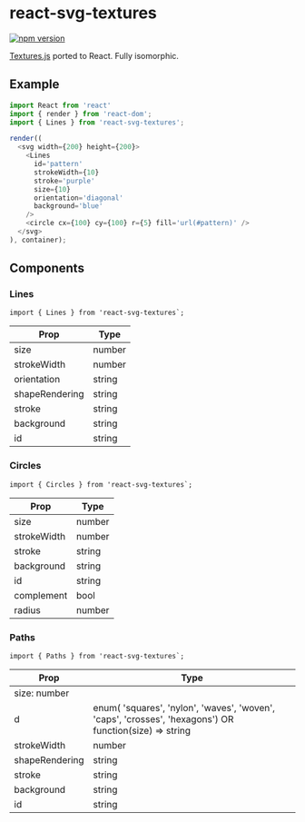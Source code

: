 # react-svg-textures

<!-- [![Travis][build-badge]][build] -->
[![npm version](https://badge.fury.io/js/react-svg-textures.svg)](https://badge.fury.io/js/react-svg-textures)
<!-- [![Coveralls][coveralls-badge]][coveralls] -->

[Textures.js](http://riccardoscalco.github.io/textures/) ported to React. Fully isomorphic.

## Example

```javascript
import React from 'react'
import { render } from 'react-dom';
import { Lines } from 'react-svg-textures';

render((
  <svg width={200} height={200}>
    <Lines
      id='pattern'
      strokeWidth={10}
      stroke='purple'
      size={10}
      orientation='diagonal'
      background='blue'
    />
    <circle cx={100} cy={100} r={5} fill='url(#pattern)' />
  </svg>
), container);
```

## Components

### Lines

```
import { Lines } from 'react-svg-textures`;
```

| Prop | Type |
| --- | ---- |
| size | number |
| strokeWidth | number |
| orientation | string |
| shapeRendering | string |
| stroke | string |
| background | string |
| id | string |

### Circles

```
import { Circles } from 'react-svg-textures`;
```

| Prop | Type |
| ----- | --- |
| size | number |
| strokeWidth | number |
| stroke | string |
| background | string |
| id | string |
| complement | bool |
| radius | number |

### Paths

```
import { Paths } from 'react-svg-textures`;
```

| Prop | Type|
| ----- | ------|
| size: number |
| d | enum( 'squares', 'nylon', 'waves', 'woven', 'caps', 'crosses', 'hexagons') OR function(size) => string |
| strokeWidth | number |
| shapeRendering | string |
| stroke | string |
| background | string |
| id | string |

<!-- [build-badge]: https://img.shields.io/travis/user/repo/master.png?style=flat-square
[build]: https://travis-ci.org/user/repo -->

[npm-badge]: https://img.shields.io/npm/v/npm-package.png?style=flat-square
[npm]: https://www.npmjs.org/package/npm-package

<!-- [coveralls-badge]: https://img.shields.io/coveralls/user/repo/master.png?style=flat-square
[coveralls]: https://coveralls.io/github/user/repo -->
